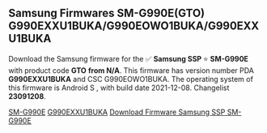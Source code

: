 <h2>Samsung Firmwares SM-G990E(GTO) G990EXXU1BUKA/G990EOWO1BUKA/G990EXXU1BUKA</h2>
Download the Samsung firmware for the ✅ <strong>Samsung SSP </strong> ⭐ <strong>SM-G990E</strong> with product code <strong>GTO</strong> <strong> from N/A</strong>. This firmware has version number PDA <strong>G990EXXU1BUKA</strong> and CSC G990EOWO1BUKA. The operating system of this firmware is Android S , with build date 2021-12-08. Changelist <strong>23091208</strong>.


[SM-G990E](https://samfirm.shop/samsung/model/SM-G990E)
[G990EXXU1BUKA](https://samfirm.shop/samsung/pda/G990EXXU1BUKA)
[Download Firmware Samsung SSP SM-G990E](https://samfirm.shop/samsung/firmware/481188)

